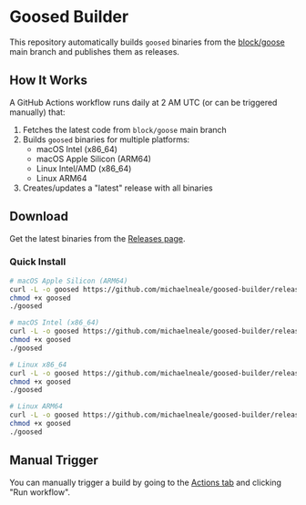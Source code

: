 # Goosed Builder

This repository automatically builds `goosed` binaries from the [block/goose](https://github.com/block/goose) main branch and publishes them as releases.

## How It Works

A GitHub Actions workflow runs daily at 2 AM UTC (or can be triggered manually) that:

1. Fetches the latest code from `block/goose` main branch
2. Builds `goosed` binaries for multiple platforms:
   - macOS Intel (x86_64)
   - macOS Apple Silicon (ARM64)
   - Linux Intel/AMD (x86_64)
   - Linux ARM64
3. Creates/updates a "latest" release with all binaries

## Download

Get the latest binaries from the [Releases page](../../releases/latest).

### Quick Install

```bash
# macOS Apple Silicon (ARM64)
curl -L -o goosed https://github.com/michaelneale/goosed-builder/releases/download/latest/goosed-macos-aarch64
chmod +x goosed
./goosed

# macOS Intel (x86_64)
curl -L -o goosed https://github.com/michaelneale/goosed-builder/releases/download/latest/goosed-macos-x86_64
chmod +x goosed
./goosed

# Linux x86_64
curl -L -o goosed https://github.com/michaelneale/goosed-builder/releases/download/latest/goosed-linux-x86_64
chmod +x goosed
./goosed

# Linux ARM64
curl -L -o goosed https://github.com/michaelneale/goosed-builder/releases/download/latest/goosed-linux-aarch64
chmod +x goosed
./goosed
```

## Manual Trigger

You can manually trigger a build by going to the [Actions tab](../../actions/workflows/build-and-release.yml) and clicking "Run workflow".
